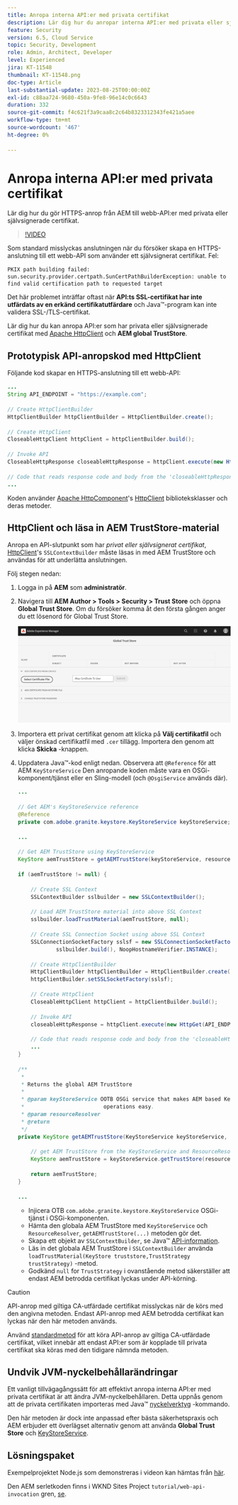 ```yaml
---
title: Anropa interna API:er med privata certifikat
description: Lär dig hur du anropar interna API:er med privata eller självsignerade certifikat.
feature: Security
version: 6.5, Cloud Service
topic: Security, Development
role: Admin, Architect, Developer
level: Experienced
jira: KT-11548
thumbnail: KT-11548.png
doc-type: Article
last-substantial-update: 2023-08-25T00:00:00Z
exl-id: c88aa724-9680-450a-9fe8-96e14c0c6643
duration: 332
source-git-commit: f4c621f3a9caa8c2c64b8323312343fe421a5aee
workflow-type: tm+mt
source-wordcount: '467'
ht-degree: 0%

---
```


# Anropa interna API:er med privata certifikat

Lär dig hur du gör HTTPS-anrop från AEM till webb-API:er med privata eller självsignerade certifikat.

>[!VIDEO](https://video.tv.adobe.com/v/3424853?quality=12&learn=on)

Som standard misslyckas anslutningen när du försöker skapa en HTTPS-anslutning till ett webb-API som använder ett självsignerat certifikat. Fel:

```
PKIX path building failed: sun.security.provider.certpath.SunCertPathBuilderException: unable to find valid certification path to requested target
```

Det här problemet inträffar oftast när **API:ts SSL-certifikat har inte utfärdats av en erkänd certifikatutfärdare** och Java™-program kan inte validera SSL-/TLS-certifikat.

Lär dig hur du kan anropa API:er som har privata eller självsignerade certifikat med [Apache HttpClient](https://hc.apache.org/httpcomponents-client-4.5.x/index.html) och **AEM global TrustStore**.


## Prototypisk API-anropskod med HttpClient

Följande kod skapar en HTTPS-anslutning till ett webb-API:

```java
...
String API_ENDPOINT = "https://example.com";

// Create HttpClientBuilder
HttpClientBuilder httpClientBuilder = HttpClientBuilder.create();

// Create HttpClient
CloseableHttpClient httpClient = httpClientBuilder.build();

// Invoke API
CloseableHttpResponse closeableHttpResponse = httpClient.execute(new HttpGet(API_ENDPOINT));

// Code that reads response code and body from the 'closeableHttpResponse' object
...
```

Koden använder [Apache HttpComponent](https://hc.apache.org/)&#39;s [HttpClient](https://hc.apache.org/httpcomponents-client-4.5.x/index.html) biblioteksklasser och deras metoder.


## HttpClient och läsa in AEM TrustStore-material

Anropa en API-slutpunkt som har _privat eller självsignerat certifikat_, [HttpClient](https://hc.apache.org/httpcomponents-client-4.5.x/index.html)&#39;s `SSLContextBuilder` måste läsas in med AEM TrustStore och användas för att underlätta anslutningen.

Följ stegen nedan:

1. Logga in på **AEM** som **administratör**.
1. Navigera till **AEM Author > Tools > Security > Trust Store** och öppna **Global Trust Store**. Om du försöker komma åt den första gången anger du ett lösenord för Global Trust Store.

   ![Global Trust Store](assets/internal-api-call/global-trust-store.png)

1. Importera ett privat certifikat genom att klicka på **Välj certifikatfil** och väljer önskad certifikatfil med `.cer` tillägg. Importera den genom att klicka **Skicka** -knappen.

1. Uppdatera Java™-kod enligt nedan. Observera att `@Reference` för att AEM `KeyStoreService` Den anropande koden måste vara en OSGi-komponent/tjänst eller en Sling-modell (och `@OsgiService` används där).

   ```java
   ...
   
   // Get AEM's KeyStoreService reference
   @Reference
   private com.adobe.granite.keystore.KeyStoreService keyStoreService;
   
   ...
   
   // Get AEM TrustStore using KeyStoreService
   KeyStore aemTrustStore = getAEMTrustStore(keyStoreService, resourceResolver);
   
   if (aemTrustStore != null) {
   
       // Create SSL Context
       SSLContextBuilder sslbuilder = new SSLContextBuilder();
   
       // Load AEM TrustStore material into above SSL Context
       sslbuilder.loadTrustMaterial(aemTrustStore, null);
   
       // Create SSL Connection Socket using above SSL Context
       SSLConnectionSocketFactory sslsf = new SSLConnectionSocketFactory(
               sslbuilder.build(), NoopHostnameVerifier.INSTANCE);
   
       // Create HttpClientBuilder
       HttpClientBuilder httpClientBuilder = HttpClientBuilder.create();
       httpClientBuilder.setSSLSocketFactory(sslsf);
   
       // Create HttpClient
       CloseableHttpClient httpClient = httpClientBuilder.build();
   
       // Invoke API
       closeableHttpResponse = httpClient.execute(new HttpGet(API_ENDPOINT));
   
       // Code that reads response code and body from the 'closeableHttpResponse' object
       ...
   } 
   
   /**
    * 
    * Returns the global AEM TrustStore
    * 
    * @param keyStoreService OOTB OSGi service that makes AEM based KeyStore
    *                         operations easy.
    * @param resourceResolver
    * @return
    */
   private KeyStore getAEMTrustStore(KeyStoreService keyStoreService, ResourceResolver resourceResolver) {
   
       // get AEM TrustStore from the KeyStoreService and ResourceResolver
       KeyStore aemTrustStore = keyStoreService.getTrustStore(resourceResolver);
   
       return aemTrustStore;
   }
   
   ...
   ```

   * Injicera OTB `com.adobe.granite.keystore.KeyStoreService` OSGi-tjänst i OSGi-komponenten.
   * Hämta den globala AEM TrustStore med `KeyStoreService` och `ResourceResolver`, `getAEMTrustStore(...)` metoden gör det.
   * Skapa ett objekt av `SSLContextBuilder`, se Java™ [API-information](https://javadoc.io/static/org.apache.httpcomponents/httpcore/4.4.8/index.html?org/apache/http/ssl/SSLContextBuilder.html).
   * Läs in det globala AEM TrustStore i `SSLContextBuilder` använda `loadTrustMaterial(KeyStore truststore,TrustStrategy trustStrategy)` -metod.
   * Godkänd `null` for `TrustStrategy` i ovanstående metod säkerställer att endast AEM betrodda certifikat lyckas under API-körning.


>[!CAUTION]
>
>API-anrop med giltiga CA-utfärdade certifikat misslyckas när de körs med den angivna metoden. Endast API-anrop med AEM betrodda certifikat kan lyckas när den här metoden används.
>
>Använd [standardmetod](#prototypical-api-invocation-code-using-httpclient) för att köra API-anrop av giltiga CA-utfärdade certifikat, vilket innebär att endast API:er som är kopplade till privata certifikat ska köras med den tidigare nämnda metoden.

## Undvik JVM-nyckelbehållarändringar

Ett vanligt tillvägagångssätt för att effektivt anropa interna API:er med privata certifikat är att ändra JVM-nyckelbehållaren. Detta uppnås genom att de privata certifikaten importeras med Java™ [nyckelverktyg](https://docs.oracle.com/en/java/javase/11/tools/keytool.html#GUID-5990A2E4-78E3-47B7-AE75-6D1826259549) -kommando.

Den här metoden är dock inte anpassad efter bästa säkerhetspraxis och AEM erbjuder ett överlägset alternativ genom att använda **Global Trust Store** och [KeyStoreService](https://javadoc.io/doc/com.adobe.aem/aem-sdk-api/latest/com/adobe/granite/keystore/KeyStoreService.html).


## Lösningspaket

Exempelprojektet Node.js som demonstreras i videon kan hämtas från [här](assets/internal-api-call/REST-APIs.zip).

Den AEM serletkoden finns i WKND Sites Project `tutorial/web-api-invocation` gren, [se](https://github.com/adobe/aem-guides-wknd/tree/tutorial/web-api-invocation/core/src/main/java/com/adobe/aem/guides/wknd/core/servlets).
